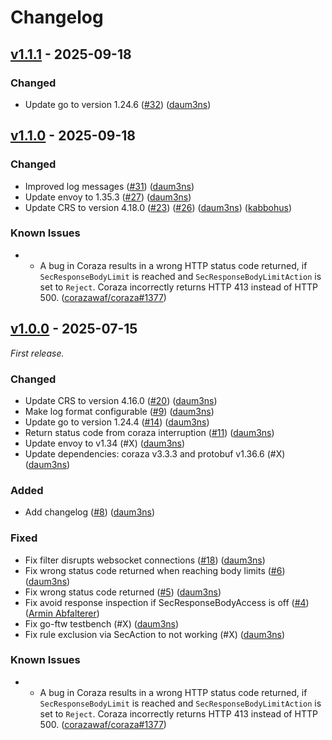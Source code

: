 # Changelog

## [v1.1.1] - 2025-09-18

### Changed
- Update go to version 1.24.6 ([#32](https://github.com/united-security-providers/coraza-envoy-go-filter/issues/32)) ([daum3ns](https://github.com/daum3ns)) 

## [v1.1.0] - 2025-09-18

### Changed
- Improved log messages ([#31](https://github.com/united-security-providers/coraza-envoy-go-filter/pull/31)) ([daum3ns](https://github.com/daum3ns))
- Update envoy to 1.35.3 ([#27](https://github.com/united-security-providers/coraza-envoy-go-filter/issues/27)) ([daum3ns](https://github.com/daum3ns))
- Update CRS to version 4.18.0 ([#23](https://github.com/united-security-providers/coraza-envoy-go-filter/issues/23)) ([#26](https://github.com/united-security-providers/coraza-envoy-go-filter/issues/26)) ([daum3ns](https://github.com/daum3ns)) ([kabbohus](https://github.com/HusseinKabbout))

### Known Issues
- - A bug in Coraza results in a wrong HTTP status code returned, if `SecResponseBodyLimit` is reached and `SecResponseBodyLimitAction` is set to `Reject`. Coraza incorrectly returns HTTP 413 instead of HTTP 500. ([corazawaf/coraza#1377](https://github.com/corazawaf/coraza/issues/1377))

## [v1.0.0] - 2025-07-15

_First release._

### Changed
- Update CRS to version 4.16.0 ([#20](https://github.com/united-security-providers/coraza-envoy-go-filter/issues/20)) ([daum3ns](https://github.com/daum3ns))
- Make log format configurable ([#9](https://github.com/united-security-providers/coraza-envoy-go-filter/issues/9)) ([daum3ns](https://github.com/daum3ns))
- Update go to version 1.24.4 ([#14](https://github.com/united-security-providers/coraza-envoy-go-filter/pull/14)) ([daum3ns](https://github.com/daum3ns))
- Return status code from coraza interruption ([#11](https://github.com/united-security-providers/coraza-envoy-go-filter/issues/11)) ([daum3ns](https://github.com/daum3ns))
- Update envoy to v1.34 (#X) ([daum3ns](https://github.com/daum3ns))
- Update dependencies: coraza v3.3.3 and protobuf v1.36.6 (#X) ([daum3ns](https://github.com/daum3ns))


### Added
- Add changelog ([#8](https://github.com/united-security-providers/coraza-envoy-go-filter/issues/8)) ([daum3ns](https://github.com/daum3ns))

### Fixed
- Fix filter disrupts websocket connections ([#18](https://github.com/united-security-providers/coraza-envoy-go-filter/issues/18)) ([daum3ns](https://github.com/daum3ns))
- Fix wrong status code returned when reaching body limits ([#6](https://github.com/united-security-providers/coraza-envoy-go-filter/issues/6)) ([daum3ns](https://github.com/daum3ns))
- Fix wrong status code returned ([#5](https://github.com/united-security-providers/coraza-envoy-go-filter/pull/5)) ([daum3ns](https://github.com/daum3ns)) 
- Fix avoid response inspection if SecResponseBodyAccess is off ([#4](https://github.com/united-security-providers/coraza-envoy-go-filter/pull/4/)) ([Armin Abfalterer](https://github.com/arminabf))
- Fix go-ftw testbench (#X) ([daum3ns](https://github.com/daum3ns))
- Fix rule exclusion via SecAction to not working (#X) ([daum3ns](https://github.com/daum3ns))

### Known Issues
- - A bug in Coraza results in a wrong HTTP status code returned, if `SecResponseBodyLimit` is reached and `SecResponseBodyLimitAction` is set to `Reject`. Coraza incorrectly returns HTTP 413 instead of HTTP 500. ([corazawaf/coraza#1377](https://github.com/corazawaf/coraza/issues/1377))

[v1.1.1]: https://github.com/united-security-providers/coraza-envoy-go-filter/releases/tag/v1.1.1
[v1.1.0]: https://github.com/united-security-providers/coraza-envoy-go-filter/releases/tag/v1.1.0
[v1.0.0]: https://github.com/united-security-providers/coraza-envoy-go-filter/releases/tag/v1.0.0
